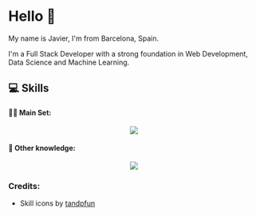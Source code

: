 <h1 align="left">Hello 👋</h1>
<p>My name is Javier, I'm from Barcelona, ​​Spain.</p>
<p>I'm a Full Stack Developer with a strong foundation in Web Development, Data Science and Machine Learning.</p>

<h2>💻 Skills</h2>
<h4>👨‍💻 Main Set:</h4>
<p align="center">
  <img src="https://skillicons.dev/icons?i=nodejs,ts,express,jest,java,py,fastapi,pytorch,postgres,mongodb,redis,git,docker,sequelize&perline=7" />
</p>
<h4>🧰 Other knowledge:</h4>
<p align="center">
  <img src="https://skillicons.dev/icons?i=html,css,js,r,cpp,haskell,latex,astro,tailwind,mysql,sqlite,nginx,linux,bash,deno,electron,npm,pnpm,androidstudio,postman,vim,vite,githubactions,jenkins,kubernetes,anaconda,opencv,arduino,bootstrap,flask,nextjs,prisma,rabbitmq,react,regex,sketchup,threejs,wasm&perline=10" />
</p>

<h3>Credits:</h3>
<ul>
  <li>Skill icons by <a href="https://github.com/tandpfun/skill-icons">tandpfun</a></li>
</ul>
